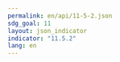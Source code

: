 ```yaml
---
permalink: en/api/11-5-2.json
sdg_goal: 11
layout: json_indicator
indicator: "11.5.2"
lang: en
---
```

